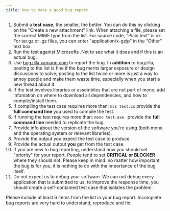 ```yaml
---
title: How to make a good bug report
---
```


1.  Submit a **test case**, the smaller, the better. You can do this by clicking on the "Create a new attachment" link. When attaching a file, please set the correct MIME type from the list. For source code, "Plain text" is ok. For tar.gz or .gz files, you can enter "application/x-gzip" in the "Other" text box.
2.  Run the test against Microsofts .Net to see what it does and if this is an actual bug.
3.  Use [bugzilla.xamarin.com](http://bugzilla.xamarin.com) to report the bug. In **addition** to bugzilla, posting to the list is fine if the bug merits larger exposure or design discussions to solve; posting to the list twice or more is just a way to annoy people and make them waste time, especially when you start a new thread about it.
4.  If the test involves libraries or assemblies that are not part of mono, add infomation on where to download all dependencies, and how to compile/install them.
5.  If compiling the test case requires more than: `mcs test.cs` provide the **full command line** you used to compile the test.
6.  If running the test requires more than: `mono test.exe ` provide the **full command line** needed to replicate the bug.
7.  Provide info about the version of the software you're using (both mono and the operating system or relevant libraries).
8.  Provide the output you expect the test case to produce.
9.  Provide the actual output **you** get from the test case.
10. If you are new to bug reporting, understand how you should set "priority" for your report. People tend to set **CRITICAL or BLOCKER** where they should not. Please keep in mind: no matter how important the bug is for you, it is nothing to do with the importance of the bug itself.
11. Do not expect us to debug your software. We can not debug every application that is submitted to us, to improve the response time, you should create a self-contained test case that isolates the problem.

Please include at least 6 items from the list in your bug report. Incomplete bug reports are very hard to understand, reproduce and fix.
